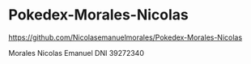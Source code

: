 # Pokedex-Morales-Nicolas

https://github.com/Nicolasemanuelmorales/Pokedex-Morales-Nicolas

Morales Nicolas Emanuel DNI 39272340
